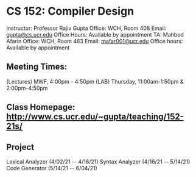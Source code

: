 # CS 152: Compiler Design
Instructor:        Professor Rajiv Gupta
Office:               WCH, Room 408
Email:               gupta@cs.ucr.edu
Office Hours:   Available by appointment
TA:                    Mahbod Afarin
Office:               WCH, Room 463
Email:               mafar001@ucr.edu
Office hours:   Available by appointment

## Meeting Times:
(Lectures) MWF, 4:00pm - 4:50pm
(LAB)        Thursday, 11:00am-1:50pm & 2:00pm-4:50pm

## Class Homepage: http://www.cs.ucr.edu/~gupta/teaching/152-21s/

## Project
Lexical Analyzer (4/02/21 -- 4/16/21)
Syntax Analyzer (4/16/21 -- 5/14/21)
Code Generator (5/14/21 -- 6/04/21)
